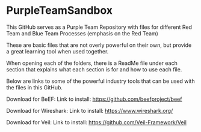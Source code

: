 # PurpleTeamSandbox
This GitHub serves as a Purple Team Repository with files for different Red Team and Blue Team Processes (emphasis on the Red Team)

These are basic files that are not overly powerful on their own, but provide a great learning tool when used together.

When opening each of the folders, there is a ReadMe file under each section that explains what each section is for and how to use each file.

Below are links to some of the powerful industry tools that can be used with the files in this GitHub.


Download for BeEF:
	Link to install: https://github.com/beefproject/beef 

Download for Wireshark:
 	Link to install: https://www.wireshark.org/

Download for Veil:
	Link to install: https://github.com/Veil-Framework/Veil
